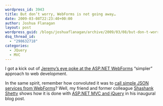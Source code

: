 ```yaml
---
wordpress_id: 3943
title: But don’t worry, WebForms is not going away…
date: 2009-03-08T22:23:40+00:00
author: Joshua Flanagan
layout: post
wordpress_guid: /blogs/joshuaflanagan/archive/2009/03/08/but-don-t-worry-webforms-is-not-going-away.aspx
dsq_thread_id:
  - "298632718"
categories:
  - JQuery
  - MVC
---
```

I got a kick out of <a href="http://codebetter.com/blogs/jeremy.miller/archive/2009/03/08/why-i-prefer-the-mvc-model-2-style-over-webforms.aspx" target="_blank">Jeremy’s eye poke at the ASP.NET WebForms</a> “simpler” approach to web development.

In the same spirit, remember how convoluted it was to <a href="http://msdn.microsoft.com/en-us/library/bb398998.aspx" target="_blank">call simple JSON services from WebForms</a>? Well, my friend and former colleague <a href="http://shashankshetty.wordpress.com/" target="_blank">Shashank Shetty</a> shows how it is done with <a href="http://shashankshetty.wordpress.com/2009/03/04/using-jsonresult-with-jquery-in-aspnet-mvc/" target="_blank">ASP.NET MVC and jQuery</a> in his inaugural blog post.